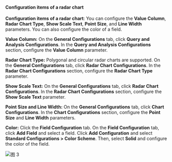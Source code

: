 #### Configuration items of a radar chart

**Configuration items of a radar chart**: You can configure the **Value Column**, **Radar Chart Type**, **Show Scale Text**, **Point Size**, and **Line Width** parameters. You can also configure the color of a field.

**Value Column:** On the **General Configurations** tab, click **Query and Analysis Configurations**. In the **Query and Analysis Configurations** section, configure the **Value Column** parameter.

**Radar Chart Type:** Polygonal and circular radar charts are supported. On the **General Configurations** tab, click **Radar Chart Configurations**. In the **Radar Chart Configurations** section, configure the **Radar Chart Type** parameter.

**Show Scale Text:** On the **General Configurations** tab, click **Radar Chart Configurations**. In the **Radar Chart Configurations** section, configure the **Show Scale Text** parameter.

**Point Size and Line Width:** On the **General Configurations** tab, click **Chart Configurations**. In the **Chart Configurations** section, configure the **Point Size** and **Line Width** parameters.

**Color:** Click the **Field Configuration** tab. On the **Field Configuration** tab, click **Add Field** and select a field. Click **Add Configuration** and select **Standard Configurations > Color Scheme**. Then, select **Solid** and configure the color of the field.

![图 3](/img/src/en/visulization/radarPro/radar3.jpg)
